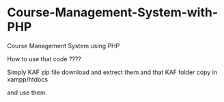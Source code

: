 # Course-Management-System-with-PHP
Course Management System using PHP 

How to use that code ????

Simply KAF zip file download and extrect them and that KAF folder copy in xampp/htdocs

and use them.
